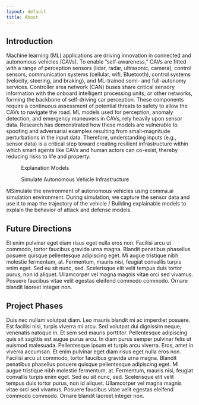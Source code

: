 ```yaml
---
layout: default
title: About
---
```


<h2>Introduction</h2>

<p>Machine learning (ML) applications are driving innovation in connected and autonomous vehicles (CAVs). To enable
    ”self-awareness,” CAVs are fitted with a range of perception sensors (lidar, radar, ultrasonic, camera), control
    sensors, communication systems (cellular, wifi, Bluetooth), control systems (velocity, steering, and braking), and
    ML-trained semi- and full-autonomy services.
    Controller area network (CAN) buses share critical sensory information with the onboard intelligent processing
    units, or other networks, forming the backbone of self-driving car perception. These components require a continuous
    assessment of potential threats to safety to allow the CAVs to navigate the road. ML models used for perception,
    anomaly detection, and emergency maneuvers in CAVs, rely heavily upon sensor data.
    Research has demonstrated how these models are vulnerable to spoofing and adversarial examples resulting from
    small-magnitude perturbations in the input data. Therefore, understanding inputs (e.g., sensor data) is a critical
    step toward creating resilient infrastructure within which smart agents like CAVs and human actors can co-exist,
    thereby reducing risks to life and property.
</p>

<div class="flex space-x-4 mb-6 mt-6">
    <figure>
        <picture>
            <source srcset="assets/img/explanation-models.png" type="image/webp">
            <source srcset="" type="image/png">
            <img src="" alt="">
        </picture>
        <figcaption class="mt-2">Explanation Models</figcaption>
    </figure>
    <figure>
        <picture>
            <source srcset="assets/img/infrastructure.png" type="image/webp">
            <source srcset="" type="image/png">
            <img src="" alt="">
        </picture>
        <figcaption class="mt-2">Simulate Autonomous Vehicle Infrastructure</figcaption>
    </figure>
</div>

<p class="mb-8">MSimulate the environment of autonomous vehicles using comma.ai simulation environment. During simulation, we capture
    the sensor data and use it to map the trajectory of the vehicle / Building explainable models to explain the
    behavior of attack and defense models.</p>

<h2>Future Directions</h2>
<p class="mb-8">Et enim pulvinar eget diam risus eget nulla eros non. Facilisi arcu ut commodo, tortor faucibus gravida urna magna.
    Blandit penatibus phasellus posuere quisque pellentesque adipiscing eget. Mi augue tristique nibh molestie
    fermentum, at. Fermentum, mauris nisi, feugiat convallis turpis enim eget. Sed eu sit nunc, sed. Scelerisque elit
    velit tempus duis tortor purus, non id aliquet. Ullamcorper vel magna magnis vitae orci sed vivamus. Posuere
    faucibus vitae velit egestas eleifend commodo commodo. Ornare blandit laoreet integer non.</p>

<h2>Project Phases</h2>
<p class="mb-8">Duis nec nullam volutpat diam. Leo mauris blandit mi ac imperdiet posuere. Est facilisi nisi, turpis viverra mi arcu.
    Sed volutpat dui dignissim neque, venenatis natoque in. Et sem sed mauris porttitor. Pellentesque adipiscing quis
    sit sagittis est augue purus arcu. In diam purus semper pulvinar felis ut euismod malesuada. Pellentesque ipsum et
    turpis arcu viverra. Eros, amet in viverra accumsan.
    Et enim pulvinar eget diam risus eget nulla eros non. Facilisi arcu ut commodo, tortor faucibus gravida urna magna.
    Blandit penatibus phasellus posuere quisque pellentesque adipiscing eget. Mi augue tristique nibh molestie
    fermentum, at. Fermentum, mauris nisi, feugiat convallis turpis enim eget. Sed eu sit nunc, sed. Scelerisque elit
    velit tempus duis tortor purus, non id aliquet. Ullamcorper vel magna magnis vitae orci sed vivamus. Posuere
    faucibus vitae velit egestas eleifend commodo commodo. Ornare blandit laoreet integer non.
</p>